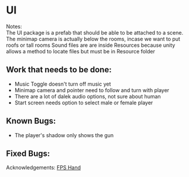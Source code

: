 # UI

Notes:  
The UI package is a prefab that should be able to be attached to a scene.
The minimap camera is actually below the rooms, incase we want to put roofs or tall rooms
Sound files are are inside Resources because unity allows a method to locate files but must be in Resource folder

## Work that needs to be done:

- Music Toggle doesn't turn off music yet
- Minimap camera and pointer need to follow and turn with player
- There are a lot of dalek audio options, not sure about human
- Start screen needs option to select male or female player

## Known Bugs:
 - The player's shadow only shows the gun

## Fixed Bugs:

Acknowledgements:
[FPS Hand](https://3dwarehouse.sketchup.com/model/73561fe6e8dbb7157ec5e1757834b885/Gun-With-Hand)
